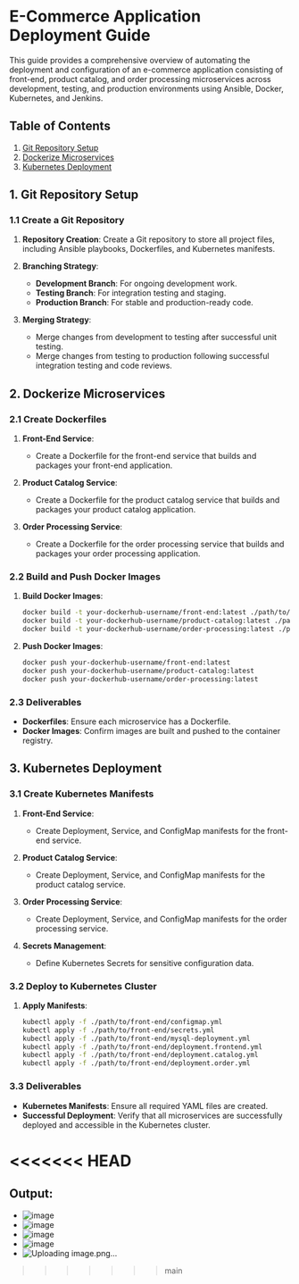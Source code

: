 # E-Commerce Application Deployment Guide

This guide provides a comprehensive overview of automating the deployment and configuration of an e-commerce application consisting of front-end, product catalog, and order processing microservices across development, testing, and production environments using Ansible, Docker, Kubernetes, and Jenkins.

## Table of Contents
1. [Git Repository Setup](#git-repository-setup)
2. [Dockerize Microservices](#dockerize-microservices)
3. [Kubernetes Deployment](#kubernetes-deployment)

## 1. Git Repository Setup

### 1.1 Create a Git Repository

1. **Repository Creation**: Create a Git repository to store all project files, including Ansible playbooks, Dockerfiles, and Kubernetes manifests.

2. **Branching Strategy**:
    - **Development Branch**: For ongoing development work.
    - **Testing Branch**: For integration testing and staging.
    - **Production Branch**: For stable and production-ready code.

3. **Merging Strategy**:
    - Merge changes from development to testing after successful unit testing.
    - Merge changes from testing to production following successful integration testing and code reviews.

## 2. Dockerize Microservices

### 2.1 Create Dockerfiles

1. **Front-End Service**:
    - Create a Dockerfile for the front-end service that builds and packages your front-end application.

2. **Product Catalog Service**:
    - Create a Dockerfile for the product catalog service that builds and packages your product catalog application.

3. **Order Processing Service**:
    - Create a Dockerfile for the order processing service that builds and packages your order processing application.

### 2.2 Build and Push Docker Images

1. **Build Docker Images**:
    ```bash
    docker build -t your-dockerhub-username/front-end:latest ./path/to/front-end
    docker build -t your-dockerhub-username/product-catalog:latest ./path/to/product-catalog
    docker build -t your-dockerhub-username/order-processing:latest ./path/to/order-processing
    ```

2. **Push Docker Images**:
    ```bash
    docker push your-dockerhub-username/front-end:latest
    docker push your-dockerhub-username/product-catalog:latest
    docker push your-dockerhub-username/order-processing:latest
    ```

### 2.3 Deliverables

- **Dockerfiles**: Ensure each microservice has a Dockerfile.
- **Docker Images**: Confirm images are built and pushed to the container registry.

## 3. Kubernetes Deployment

### 3.1 Create Kubernetes Manifests

1. **Front-End Service**:
    - Create Deployment, Service, and ConfigMap manifests for the front-end service.

2. **Product Catalog Service**:
    - Create Deployment, Service, and ConfigMap manifests for the product catalog service.

3. **Order Processing Service**:
    - Create Deployment, Service, and ConfigMap manifests for the order processing service.

4. **Secrets Management**:
    - Define Kubernetes Secrets for sensitive configuration data.

### 3.2 Deploy to Kubernetes Cluster

1. **Apply Manifests**:
    ```bash
    kubectl apply -f ./path/to/front-end/configmap.yml
    kubectl apply -f ./path/to/front-end/secrets.yml
    kubectl apply -f ./path/to/front-end/mysql-deployment.yml
    kubectl apply -f ./path/to/front-end/deployment.frontend.yml
    kubectl apply -f ./path/to/front-end/deployment.catalog.yml
    kubectl apply -f ./path/to/front-end/deployment.order.yml
    ```

### 3.3 Deliverables

- **Kubernetes Manifests**: Ensure all required YAML files are created.
- **Successful Deployment**: Verify that all microservices are successfully deployed and accessible in the Kubernetes cluster.

<<<<<<< HEAD
=======
## Output:
- ![image](https://github.com/user-attachments/assets/a2b61197-de21-4a51-aa62-32ed6f509c89)
- ![image](https://github.com/user-attachments/assets/e5002e40-8755-43c0-87e0-59998f14766a)
- ![image](https://github.com/user-attachments/assets/3e198ef4-916a-44c6-af0f-c1832a43a1fa)
- ![image](https://github.com/user-attachments/assets/9a1b4c96-d972-4254-ab90-a59931259752)
- ![Uploading image.png…]()






>>>>>>> main
